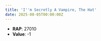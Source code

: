 ```yaml
---
title: 'I''m Secretly A Vampire, The Hat'
date: 2025-08-05T00:00:00Z
---
```

- **RAP**: 27010
- **Value**: -1
